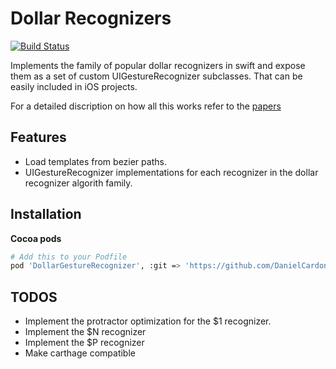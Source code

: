 # Dollar Recognizers 

[![Build Status](https://travis-ci.org/DanielCardonaRojas/DollarGestureRecognizer.svg?branch=master)](https://travis-ci.org/DanielCardonaRojas/DollarGestureRecognizer)

Implements the family of popular dollar recognizers in swift and expose them as a set of custom UIGestureRecognizer
subclasses. That can be easily included in iOS projects.

For a detailed discription on how all this works refer to the [papers](http://depts.washington.edu/madlab/proj/dollar/ndollar.html)


## Features

- Load templates from bezier paths.
- UIGestureRecognizer implementations for each recognizer in the dollar recognizer algorith family.

## Installation

**Cocoa pods**
```sh
# Add this to your Podfile
pod 'DollarGestureRecognizer', :git => 'https://github.com/DanielCardonaRojas/DollarGestureRecognizer', :branch => 'develop',  :tag => 'v1.0.0'
```

## TODOS

- Implement the protractor optimization for the $1 recognizer.
- Implement the $N recognizer
- Implement the $P recognizer
- Make carthage compatible
